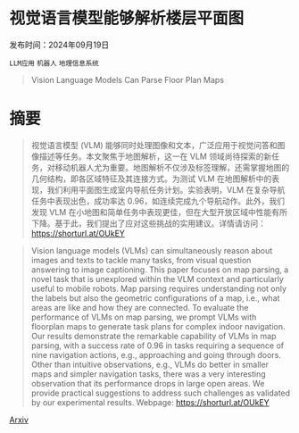 # 视觉语言模型能够解析楼层平面图

发布时间：2024年09月19日

`LLM应用` `机器人` `地理信息系统`

> Vision Language Models Can Parse Floor Plan Maps

# 摘要

> 视觉语言模型 (VLM) 能够同时处理图像和文本，广泛应用于视觉问答和图像描述等任务。本文聚焦于地图解析，这一在 VLM 领域尚待探索的新任务，对移动机器人尤为重要。地图解析不仅涉及标签理解，还需掌握地图的几何结构，即各区域特征及其连接方式。为测试 VLM 在地图解析中的表现，我们利用平面图生成室内导航任务计划。实验表明，VLM 在复杂导航任务中表现出色，成功率达 0.96，如连续完成九个导航动作。此外，我们发现 VLM 在小地图和简单任务中表现更佳，但在大型开放区域中性能有所下降。基于此，我们提出了应对这些挑战的实用建议。详情请访问：https://shorturl.at/OUkEY

> Vision language models (VLMs) can simultaneously reason about images and texts to tackle many tasks, from visual question answering to image captioning. This paper focuses on map parsing, a novel task that is unexplored within the VLM context and particularly useful to mobile robots. Map parsing requires understanding not only the labels but also the geometric configurations of a map, i.e., what areas are like and how they are connected. To evaluate the performance of VLMs on map parsing, we prompt VLMs with floorplan maps to generate task plans for complex indoor navigation. Our results demonstrate the remarkable capability of VLMs in map parsing, with a success rate of 0.96 in tasks requiring a sequence of nine navigation actions, e.g., approaching and going through doors. Other than intuitive observations, e.g., VLMs do better in smaller maps and simpler navigation tasks, there was a very interesting observation that its performance drops in large open areas. We provide practical suggestions to address such challenges as validated by our experimental results. Webpage: https://shorturl.at/OUkEY

[Arxiv](https://arxiv.org/abs/2409.12842)
